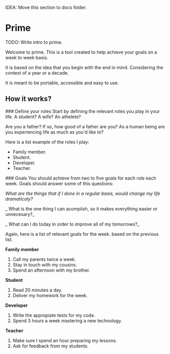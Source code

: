 IDEA: Move this section to docs folder.

# Prime

TODO: Write intro to prime.

Welcome to prime. This is a tool created to help achieve your goals on a week to week basis.

It is based on the idea that you begin with the end in mind. Considering the context of a year or a decade.

It is meant to be portable, accessible and easy to use.

## How it works?

### Define your roles
Start by defining the relevant roles you play in your life.  A student? A wife? An athelete?

Are you a father? If so, how good of a father are you?
As a human being are you experiencing life as much as you'd like to?

Here is a list example of the roles I play:
* Family member.
* Student.
* Developer.
* Teacher.

### Goals
You should achieve from two to five goals for each role each week. Goals should answer some of this questions:

_What are the things that if I done in a regular basis, would change my life dramaticaly?_

_ What is the one thing I can acomplish, so it makes everything easier or unnecesary?_

_ What can  I do today in order to improve all of my tomorrows?_


Again, here is a list of relevant goals for the week. based on the previous list.

**Family member**
  1. Call my parents twice a week.
  2. Stay in touch with my cousins.
  3. Spend an afternoon with my brother.

**Student**
  1. Read 20 minutes a day.
  2. Deliver my homework for the week.

**Developer**
  1. Write the appropiate tests for my code.
  2. Spend 3 hours a week mastering a new technology.

**Teacher**
  1. Make sure I spend an hour preparing my lessons.
  2. Ask for feedback from my students.
